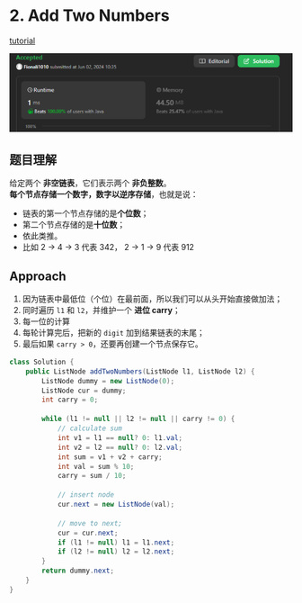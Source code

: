 # 2. Add Two Numbers
[tutorial](https://www.youtube.com/watch?v=wgFPrzTjm7s)

![alt text](image-11.png)

## 题目理解

给定两个 **非空链表**，它们表示两个 **非负整数**。  
**每个节点存储一个数字，数字以逆序存储**，也就是说：
- 链表的第一个节点存储的是**个位数**；
- 第二个节点存储的是**十位数**；
- 依此类推。
- 比如 2 -> 4 -> 3 代表 342，  2 -> 1 -> 9 代表 912

## Approach

1. 因为链表中最低位（个位）在最前面，所以我们可以从头开始直接做加法；
2. 同时遍历 `l1` 和 `l2`，并维护一个 **进位 carry**；
3. 每一位的计算
4. 每轮计算完后，把新的 `digit` 加到结果链表的末尾；
5. 最后如果 `carry > 0`，还要再创建一个节点保存它。

```java
class Solution {
    public ListNode addTwoNumbers(ListNode l1, ListNode l2) {
        ListNode dummy = new ListNode(0);
        ListNode cur = dummy;
        int carry = 0;

        while (l1 != null || l2 != null || carry != 0) {
            // calculate sum
            int v1 = l1 == null? 0: l1.val;
            int v2 = l2 == null? 0: l2.val;
            int sum = v1 + v2 + carry;
            int val = sum % 10;
            carry = sum / 10;

            // insert node
            cur.next = new ListNode(val);
            
            // move to next;
            cur = cur.next;
            if (l1 != null) l1 = l1.next;
            if (l2 != null) l2 = l2.next;
        }
        return dummy.next;
    }
}
```